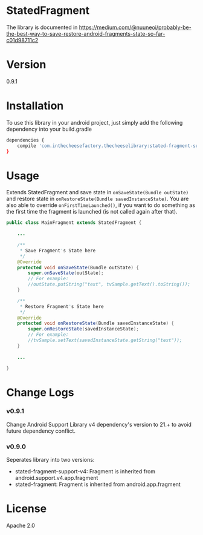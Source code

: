 # StatedFragment

The library is documented in https://medium.com/@nuuneoi/probably-be-the-best-way-to-save-restore-android-fragments-state-so-far-c01d98711c2

# Version

0.9.1

# Installation

To use this library in your android project, just simply add the following dependency into your build.gradle

```sh
dependencies {
    compile 'com.inthecheesefactory.thecheeselibrary:stated-fragment-support-v4:0.9.1'
}
```

# Usage

Extends StatedFragment and save state in `onSaveState(Bundle outState)` and restore state in `onRestoreState(Bundle savedInstanceState)`. You are also able to override `onFirstTimeLaunched()`, if you want to do something as the first time the fragment is launched (is not called again after that).

```java
public class MainFragment extends StatedFragment {

    ...
    
    /**
     * Save Fragment's State here
     */
    @Override
    protected void onSaveState(Bundle outState) {
        super.onSaveState(outState);
        // For example:
        //outState.putString("text", tvSample.getText().toString());
    }

    /**
     * Restore Fragment's State here
     */
    @Override
    protected void onRestoreState(Bundle savedInstanceState) {
        super.onRestoreState(savedInstanceState);
        // For example:
        //tvSample.setText(savedInstanceState.getString("text"));
    }
    
    ...

}
```

# Change Logs

### v0.9.1

Change Android Support Library v4 dependency's version to 21.+ to avoid future dependency conflict.

### v0.9.0

Seperates library into two versions:
- stated-fragment-support-v4: Fragment is inherited from android.support.v4.app.fragment
- stated-fragment: Fragment is inherited from android.app.fragment


# License
Apache 2.0

